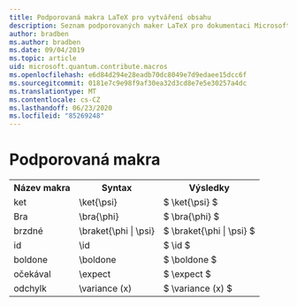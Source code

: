 ```yaml
---
title: Podporovaná makra LaTeX pro vytváření obsahu
description: Seznam podporovaných maker LaTeX pro dokumentaci Microsoft Quantum Development Kit.
author: bradben
ms.author: bradben
ms.date: 09/04/2019
ms.topic: article
uid: microsoft.quantum.contribute.macros
ms.openlocfilehash: e6d84d294e28eadb70dc8049e7d9edaee15dcc6f
ms.sourcegitcommit: 0181e7c9e98f9af30ea32d3cd8e7e5e30257a4dc
ms.translationtype: MT
ms.contentlocale: cs-CZ
ms.lasthandoff: 06/23/2020
ms.locfileid: "85269248"
---
```

# <a name="supported-macros"></a>Podporovaná makra

<table>
<tr><th>Název makra</th><th>Syntax</th><th>Výsledky</th></tr>
<tr><td>ket</td><td>\ket{\psi}</td><td>$ \ket{\psi} $</td></tr>
<tr><td>Bra</td><td>\bra{\phi}</td><td>$ \bra{\phi} $</td></tr>
<tr><td>brzdné</td><td>\braket{\phi | \psi}</td><td>$ \braket{\phi | \psi} $</td></tr>
<tr><td>id</td><td>\id</td><td>$ \id $</td></tr>
<tr><td>boldone</td><td>\boldone</td><td>$ \boldone $</td></tr>
<tr><td>očekával</td><td>\expect</td><td>$ \expect $</td></tr>
<tr><td>odchylk</td><td>\variance (x)</td><td>$ \variance (x) $</td></tr>
</table>
